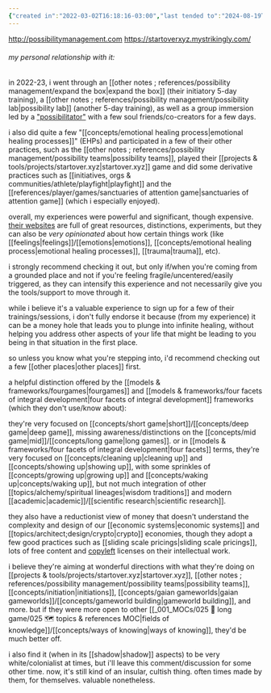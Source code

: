 ```yaml
---
{"created in":"2022-03-02T16:18:16-03:00","last tended to":"2024-08-19T02:46:31-03:00","aliases":["PM"],"tags":["🌿","organization","community"],"relevancescore":82,"familiaritydegree":6,"familiaritycontext":"100h+ spent, in-person and online","recommendationlevel":7,"recommendationcontext":"i recommend checking it out, but take it with *a few* grains of salt. read more below before jumping in.","dg-publish":true,"permalink":"/initiatives-orgs-and-communities/alchemy/possibility-management/","dgPassFrontmatter":true,"created":"2022-03-02T16:18:16.740-03:00","updated":"2024-08-19T03:06:29.704-03:00"}
---
```


http://possibilitymanagement.com
https://startoverxyz.mystrikingly.com/

###### my personal relationship with it:

in 2022-23, i went through an [[other notes ; references/possibility management/expand the box\|expand the box]] (their initiatory 5-day training), a [[other notes ; references/possibility management/possibility lab\|possibility lab]] (another 5-day training), as well as a group immersion led by a ["possibilitator"](https://possibilitatortraining.mystrikingly.com/) with a few soul friends/co-creators for a few days.

i also did quite a few "[[concepts/emotional healing process\|emotional healing processes]]" (EHPs) and participated in a few of their other practices, such as the [[other notes ; references/possibility management/possibility teams\|possibility teams]], played their [[projects & tools/projects/startover.xyz\|startover.xyz]] game and did some derivative practices such as [[initiatives, orgs & communities/athlete/playfight\|playfight]] and the [[references/player/games/sanctuaries of attention game\|sanctuaries of attention game]] (which i especially enjoyed).

overall, my experiences were powerful and significant, though expensive. [their websites](https://spaceport.mystrikingly.com/) are full of great resources, distinctions, experiments, but they can also be *very opinionated* about how certain things work (like [[feelings\|feelings]]/[[emotions\|emotions]], [[concepts/emotional healing process\|emotional healing processes]], [[trauma\|trauma]], etc).

i strongly recommend checking it out, but only if/when you're coming from a grounded place and not if you're feeling fragile/uncentered/easily triggered, as they can intensify this experience and not necessarily give you the tools/support to move through it.

while i believe it's a valuable experience to sign up for a few of their trainings/sessions, i don't fully endorse it because (from my experience) it can be a money hole that leads you to plunge into infinite healing, without helping you address other aspects of your life that might be leading to you being in that situation in the first place.

so unless you know what you're stepping into, i'd recommend checking out a few [[other places\|other places]] first.

a helpful distinction offered by the [[models & frameworks/fourgames\|fourgames]] and [[models & frameworks/four facets of integral development\|four facets of integral development]] frameworks (which they don't use/know about):

they're very focused on [[concepts/short game\|short]]/[[concepts/deep game\|deep game]], missing awareness/distinctions on the [[concepts/mid game\|mid]]/[[concepts/long game\|long games]]. or in [[models & frameworks/four facets of integral development\|four facets]] terms, they're very focused on [[concepts/cleaning up\|cleaning up]] and [[concepts/showing up\|showing up]], with some sprinkles of [[concepts/growing up\|growing up]] and [[concepts/waking up\|concepts/waking up]], but not much integration of other [[topics/alchemy/spiritual lineages\|wisdom traditions]] and modern [[academic\|academic]]/[[scientific research\|scientific research]].

they also have a reductionist view of money that doesn't understand the complexity and design of our [[economic systems\|economic systems]] and [[topics/architect;design/crypto\|crypto]] economies, though they adopt a few good practices such as [[sliding scale pricings\|sliding scale pricings]], lots of free content and [copyleft](https://en.wikipedia.org/wiki/Copyleft) licenses on their intellectual work.

i believe they're aiming at wonderful directions with what they're doing on [[projects & tools/projects/startover.xyz\|startover.xyz]], [[other notes ; references/possibility management/possibility teams\|possibility teams]], [[concepts/initiation\|initiations]], [[concepts/gaian gameworlds\|gaian gameworlds]]/[[concepts/gameworld building\|gameworld building]], and more. but if they were more open to other [[_001_MOCs/025 🔷 long game/025 🗺 topics & references MOC\|fields of knowledge]]/[[concepts/ways of knowing\|ways of knowing]], they'd be much better off.

i also find it (when in its [[shadow\|shadow]] aspects) to be very white/colonialist at times, but i'll leave this comment/discussion for some other time. now, it's still kind of an insular, cultish thing. often times made by them, for themselves. valuable nonetheless.